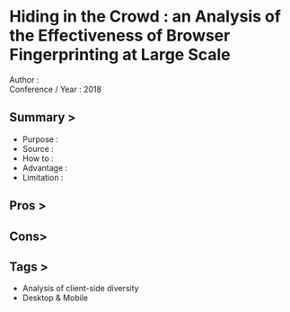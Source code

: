 Hiding in the Crowd : an Analysis of the Effectiveness of Browser Fingerprinting at Large Scale
================================================================================
Author : 
<br> Conference / Year : 2018

Summary >
---------
* Purpose :
* Source :
* How to :
* Advantage :
* Limitation :

Pros >
------

Cons>
-----

Tags >
------
* Analysis of client-side diversity
* Desktop & Mobile

